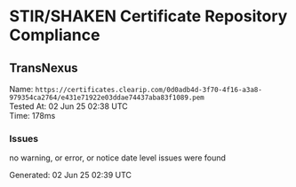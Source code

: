 # STIR/SHAKEN Certificate Repository Compliance

## TransNexus

Name: `https://certificates.clearip.com/0d0adb4d-3f70-4f16-a3a8-979354ca2764/e431e71922e03ddae74437aba83f1089.pem`\
Tested At: 02 Jun 25 02:38 UTC\
Time: 178ms

### Issues

no warning, or error, or notice date level issues were found

Generated: 02 Jun 25 02:39 UTC